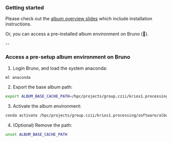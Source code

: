 ### Getting started

Please check out the [album overview slides](https://album-app.github.io/album-tutorial) which include installation instructions.

Or, you can access a pre-installed album environment on Bruno (🔽).

--

### Access a pre-setup album environment on Bruno

1. Login Bruno, and load the system anaconda:     
```sh 
ml anaconda
```  
2. Export the base album path:    
```sh 
export ALBUM_BASE_CACHE_PATH=/hpc/projects/group.czii/krios1.processing/software/album/.album
```  
3. Activate the album environment: 
```sh
conda activate /hpc/projects/group.czii/krios1.processing/software/album
```    
4. (Optional) Remove the path:     
```sh
unset ALBUM_BASE_CACHE_PATH